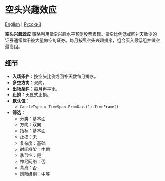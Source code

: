 # 空头兴趣效应
[English](README.md) | [Русский](README_ru.md)

**空头兴趣效应** 策略利用做空兴趣水平预测股票表现。做空比例低或回补天数少的证券通常优于被大量做空的证券。每月按照空头兴趣排序，组合买入最低组并做空最高组。

## 细节
- **入场条件**：按空头比例或回补天数每月排序。
- **多空方向**：双向。
- **出场条件**：每月再平衡。
- **止损**：无显式止损。
- **默认值**：
  - `CandleType = TimeSpan.FromDays(1).TimeFrame()`
- **筛选**：
  - 分类：基本面
  - 方向：双向
  - 指标：基本面
  - 止损：无
  - 复杂度：基础
  - 时间框架：中期
  - 季节性：是
  - 神经网络：否
  - 背离：否
  - 风险级别：中等
